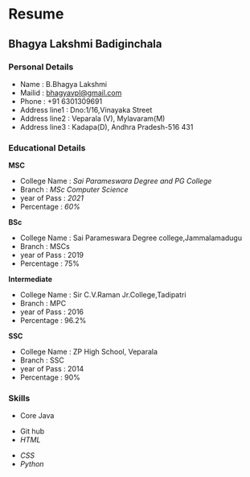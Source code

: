 # Resume
## Bhagya Lakshmi Badiginchala
### Personal Details
- Name : B.Bhagya Lakshmi <br>
- Mailid : bhagyavpl@gmail.com <br>
- Phone : +91 6301309691 <br>
- Address line1 : Dno:1/16,Vinayaka Street <br>
- Address line2 : Veparala (V), Mylavaram(M) <br>
- Address line3 : Kadapa(D), Andhra Pradesh-516 431
### Educational Details
**MSC**
- College Name : _Sai Parameswara Degree and PG College_ <br>
- Branch : _MSc Computer Science_<br> 
- year of Pass : _2021_ <br>
- Percentage : _60%_<br>

**BSc**
- College Name : Sai Parameswara Degree college,Jammalamadugu  <br>
- Branch : MSCs <br> 
- year of Pass : 2019  <br>
- Percentage : 75% <br>

**Intermediate**
- College Name : Sir C.V.Raman Jr.College,Tadipatri  <br>
- Branch : MPC <br> 
- year of Pass : 2016  <br>
- Percentage : 96.2% <br>

**SSC**
- College Name : ZP High School, Veparala  <br>
- Branch : SSC <br> 
- year of Pass : 2014  <br>
- Percentage : 90% <br>

### **Skills**
- Core Java <br>
 * Git hub <br>
 * *HTML* <br>
- *CSS* <br>
- *Python* <br>





